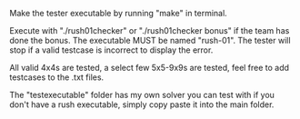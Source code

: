 Make the tester executable by running "make" in terminal.

Execute with "./rush01checker" or "./rush01checker bonus" if the team has done the bonus. The executable MUST be named "rush-01". The tester will stop if a valid testcase is incorrect to display the error.

All valid 4x4s are tested, a select few 5x5-9x9s are tested, feel free to add testcases to the .txt files.

The "testexecutable" folder has my own solver you can test with if you don't have a rush executable, simply copy paste it into the main folder.
